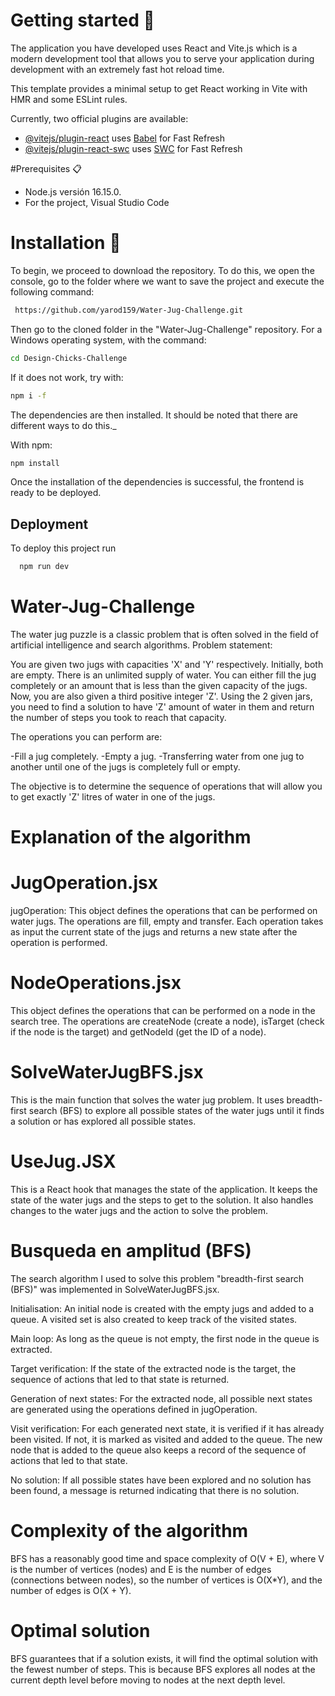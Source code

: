 # Getting started 🚀

The application you have developed uses React and Vite.js which is a modern development tool that allows you to serve your application during development with an extremely fast hot reload time. 



This template provides a minimal setup to get React working in Vite with HMR and some ESLint rules.

Currently, two official plugins are available:

- [@vitejs/plugin-react](https://github.com/vitejs/vite-plugin-react/blob/main/packages/plugin-react/README.md) uses [Babel](https://babeljs.io/) for Fast Refresh
- [@vitejs/plugin-react-swc](https://github.com/vitejs/vite-plugin-react-swc) uses [SWC](https://swc.rs/) for Fast Refresh

#Prerequisites 📋

- Node.js versión 16.15.0.
- For the project, Visual Studio Code 


# Installation 🔧

To begin, we proceed to download the repository. To do this, we open the console, go to the folder where we want to save the project and execute the following command:

```bash
 https://github.com/yarod159/Water-Jug-Challenge.git
```
Then go to the cloned folder in the "Water-Jug-Challenge" repository.
For a Windows operating system, with the command:

```bash
cd Design-Chicks-Challenge
```

If it does not work, try with:

```bash
npm i -f
```
The dependencies are then installed. It should be noted that there are different ways to do this._

With npm:
```bash
npm install
```
Once the installation of the dependencies is successful, the frontend is ready to be deployed.

## Deployment

To deploy this project run





```bash
  npm run dev
```




# Water-Jug-Challenge

The water jug puzzle is a classic problem that is often solved in the field of artificial intelligence and search algorithms. 
Problem statement:

You are given two jugs with capacities 'X' and 'Y' respectively. Initially, both are empty. There is an unlimited supply of water. You can either fill the jug completely or an amount that is less than the given capacity of the jugs. Now, you are also given a third positive integer 'Z'. Using the 2 given jars, you need to find a solution to have 'Z' amount of water in them and return the number of steps you took to reach that capacity.

The operations you can perform are:

-Fill a jug completely.
-Empty a jug.
-Transferring water from one jug to another until one of the jugs is completely full or empty.

The objective is to determine the sequence of operations that will allow you to get exactly 'Z' litres of water in one of the jugs.

# Explanation of the algorithm

# JugOperation.jsx

jugOperation: This object defines the operations that can be performed on water jugs. The operations are fill, empty and transfer. Each operation takes as input the current state of the jugs and returns a new state after the operation is performed.

# NodeOperations.jsx

This object defines the operations that can be performed on a node in the search tree. The operations are createNode (create a node), isTarget (check if the node is the target) and getNodeId (get the ID of a node).

# SolveWaterJugBFS.jsx

This is the main function that solves the water jug problem. It uses breadth-first search (BFS) to explore all possible states of the water jugs until it finds a solution or has explored all possible states.

# UseJug.JSX

This is a React hook that manages the state of the application. It keeps the state of the water jugs and the steps to get to the solution. It also handles changes to the water jugs and the action to solve the problem.

# Busqueda  en amplitud (BFS)

The search algorithm I used to solve this problem "breadth-first search (BFS)" was implemented in SolveWaterJugBFS.jsx.  

Initialisation: An initial node is created with the empty jugs and added to a queue. A visited set is also created to keep track of the visited states.

Main loop: As long as the queue is not empty, the first node in the queue is extracted.

Target verification: If the state of the extracted node is the target, the sequence of actions that led to that state is returned.

Generation of next states: For the extracted node, all possible next states are generated using the operations defined in jugOperation. 

Visit verification: For each generated next state, it is verified if it has already been visited. If not, it is marked as visited and added to the queue. The new node that is added to the queue also keeps a record of the sequence of actions that led to that state.

No solution: If all possible states have been explored and no solution has been found, a message is returned indicating that there is no solution.


# Complexity of the algorithm 

BFS has a reasonably good time and space complexity of O(V + E), where V is the number of vertices (nodes) and E is the number of edges (connections between nodes), so the number of vertices is O(X*Y), and the number of edges is O(X + Y).

# Optimal solution

BFS guarantees that if a solution exists, it will find the optimal solution with the fewest number of steps. This is because BFS explores all nodes at the current depth level before moving to nodes at the next depth level.

 
